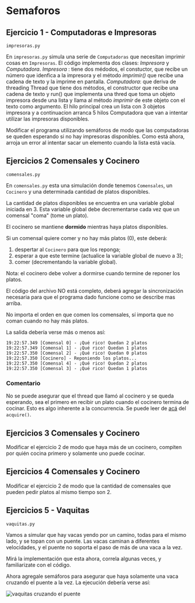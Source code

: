 # Semaforos

## Ejercicio 1 - Computadoras e Impresoras
````
impresoras.py
````
En `impresoras.py` simula una serie de `Computadoras` que necesitan imprimir cosas en `Impresoras`.
El código implementa dos clases: *Impresora* y *Computadora*.
*Impresora* : tiene dos médodos, el constuctor, que recibe un número que idenfica a la impresora y el método *imprimir()* que recibe una cadena de texto y la imprime en pantalla.
*Computadora*: que deriva de threading Thread que tiene dos métodos, el constructor que recibe una cadena de texto y run() que implementa una thred que toma un objeto impresora desde una lista y llama al método *imprimir* de este objeto con el texto como argumento.
El hilo principal crea un lista con 3 objetos impresora y a continuacion arranca 5 hilos Computadora que van a intentar utilizar las impresoras disponibles.

Modificar el programa utilizando semáforos de modo que las computadoras se queden esperando si no hay impresoras disponibles. Como está ahora, arroja un error al intentar sacar un elemento cuando la lista está vacía. 


## Ejercicios 2 Comensales y Cocinero

````
comensales.py
`````

En `comensales.py` esta una simulación donde tenemos `Comensales`, un `Cocinero` y una determinada cantidad de platos disponibles.

La cantidad de platos disponibles se encuentra en una variable global iniciada en 3. 
Esta variable global debe decrementarse cada vez que un comensal "coma" (tome un plato).

El cocinero se mantiene **dormido** mientras haya platos disponibles.

Si un comensal quiere comer y no hay más platos (0), este deberá:
1. despertar al `Cocinero` para que los reponga;
1. esperar a que este termine (actualice la variable global de nuevo a 3);
1. comer (decrementando la variable global).

Nota: el cocinero debe volver a dormirse cuando termine de reponer los platos.

El código del archivo NO está completo, deberá agregar la sincronización necesaria para que el programa dado funcione como se describe mas arriba. 

No importa el orden en que comen los comensales, sí importa que no coman cuando no hay más platos. 

La salida debería verse más o menos así:

```
19:22:57.349 [Comensal 0] - ¡Qué rico! Quedan 2 platos
19:22:57.349 [Comensal 1] - ¡Qué rico! Quedan 1 platos
19:22:57.350 [Comensal 2] - ¡Qué rico! Quedan 0 platos
19:22:57.350 [Cocinero] - Reponiendo los platos...
19:22:57.350 [Comensal 4] - ¡Qué rico! Quedan 2 platos
19:22:57.350 [Comensal 3] - ¡Qué rico! Quedan 1 platos
```
### Comentario

No se puede asegurar que el thread que llamó al cocinero y se queda esperando, sea el primero en recibir un plato cuando el cocinero termina de cocinar. Esto es algo inherente a la concurrencia. Se puede leer de [acá](https://docs.python.org/3.8/library/threading.html#semaphore-objects) del `acquire()`.

## Ejercicios 3 Comensales y Cocinero
Modificar el ejercicio 2 de modo que haya más de un cocinero, compiten por quién cocina primero y solamente uno puede cocinar.

## Ejercicios 4 Comensales y Cocinero
Modificar el ejercicio 2 de modo que la cantidad de comensales que pueden pedir platos al mismo tiempo son 2.

## Ejercicios 5 - Vaquitas
````
vaquitas.py
`````
Vamos a simular que hay vacas yendo por un camino, todas para el mismo lado, y se topan con un puente.
Las vacas caminan a diferentes velocidades, y el puente no soporta el paso de más de una vaca a la vez.

Mirá la implementación que esta ahora, correla algunas veces, y familiarizate con el código.

Ahora agregale semáforos para asegurar que haya solamente una vaca cruzando el puente a la vez. La ejecución debería verse así:

![vaquitas cruzando el puente](assets/vaquitas.gif)



